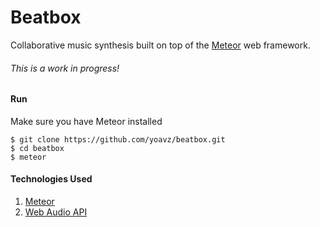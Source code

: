 Beatbox
=======

Collaborative music synthesis built on top of the [Meteor](https://www.meteor.com/) web framework.

###### This is a work in progress!

#### Run

Make sure you have Meteor installed

    $ git clone https://github.com/yoavz/beatbox.git
    $ cd beatbox
    $ meteor

#### Technologies Used

1. [Meteor](https://www.meteor.com)
2. [Web Audio API](https://dvcs.w3.org/hg/audio/raw-file/tip/webaudio/specification.html)
